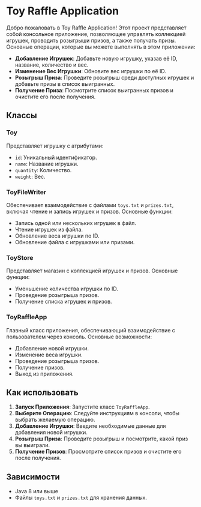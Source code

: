 # Toy Raffle Application

Добро пожаловать в Toy Raffle Application! Этот проект представляет собой консольное приложение, позволяющее управлять коллекцией игрушек, проводить розыгрыши призов, а также получать призы. Основные операции, которые вы можете выполнять в этом приложении:

- **Добавление Игрушек**: Добавьте новую игрушку, указав её ID, название, количество и вес.
- **Изменение Вес Игрушки**: Обновите вес игрушки по её ID.
- **Розыгрыш Приза**: Проведите розыгрыш среди доступных игрушек и добавьте призы в список выигранных.
- **Получение Приза**: Посмотрите список выигранных призов и очистите его после получения.

## Классы

### Toy
Представляет игрушку с атрибутами:
- `id`: Уникальный идентификатор.
- `name`: Название игрушки.
- `quantity`: Количество.
- `weight`: Вес.

### ToyFileWriter
Обеспечивает взаимодействие с файлами `toys.txt` и `prizes.txt`, включая чтение и запись игрушек и призов. Основные функции:
- Запись одной или нескольких игрушек в файл.
- Чтение игрушек из файла.
- Обновление веса игрушки по ID.
- Обновление файла с игрушками или призами.

### ToyStore
Представляет магазин с коллекцией игрушек и призов. Основные функции:
- Уменьшение количества игрушки по ID.
- Проведение розыгрыша призов.
- Получение списка игрушек и призов.

### ToyRaffleApp
Главный класс приложения, обеспечивающий взаимодействие с пользователем через консоль. Основные возможности:
- Добавление новой игрушки.
- Изменение веса игрушки.
- Проведение розыгрыша призов.
- Получение призов.
- Выход из приложения.

## Как использовать

1. **Запуск Приложения**: Запустите класс `ToyRaffleApp`.
2. **Выберите Операцию**: Следуйте инструкциям в консоли, чтобы выбрать желаемую операцию.
3. **Добавление Игрушки**: Введите необходимые данные для добавления новой игрушки.
4. **Розыгрыш Приза**: Проведите розыгрыш и посмотрите, какой приз вы выиграли.
5. **Получение Призов**: Просмотрите список призов и очистите его после получения.

## Зависимости
- Java 8 или выше
- Файлы `toys.txt` и `prizes.txt` для хранения данных.
